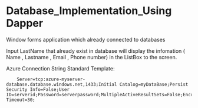 # Database_Implementation_Using Dapper


Window forms application which already connected to databases


Input LastName that already exist in database will display the infomation ( Name , Lastname , Email , Phone number) in the ListBox to the screen.


Azure Connection String Standard Template: 


		Server=tcp:azure-myserver-database.database.windows.net,1433;Initial Catalog=myDataBase;Persist Security Info=False;User ID=serverid;Password=serverpassword;MultipleActiveResultSets=False;Encrypt=True;TrustServerCertificate=False;Connection Timeout=30;

